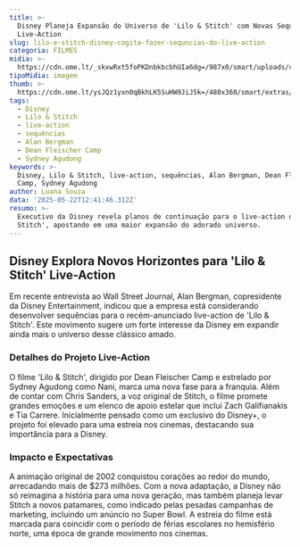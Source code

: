 ```yaml
---
title: >-
  Disney Planeja Expansão do Universo de 'Lilo & Stitch' com Novas Sequências
  Live-Action
slug: lilo-e-stitch-disney-cogita-fazer-sequncias-do-live-action
categoria: FILMES
midia: >-
  https://cdn.ome.lt/_skxwRxt5foPKDnbkbcbhUIa6dg=/987x0/smart/uploads/conteudo/fotos/Design_sem_nome21.png
tipoMidia: imagem
thumb: >-
  https://cdn.ome.lt/ysJQz1yxn0qBkhLK5SuHW9JiJ5k=/480x360/smart/extras/conteudos/Design_sem_nome21.png
tags:
  - Disney
  - Lilo & Stitch
  - live-action
  - sequências
  - Alan Bergman
  - Dean Fleischer Camp
  - Sydney Agudong
keywords: >-
  Disney, Lilo & Stitch, live-action, sequências, Alan Bergman, Dean Fleischer
  Camp, Sydney Agudong
author: Luana Souza
data: '2025-05-22T12:41:46.312Z'
resumo: >-
  Executivo da Disney revela planos de continuação para o live-action de 'Lilo &
  Stitch', apostando em uma maior expansão do adorado universo.
---
```


## Disney Explora Novos Horizontes para 'Lilo & Stitch' Live-Action

Em recente entrevista ao Wall Street Journal, Alan Bergman, copresidente da Disney Entertainment, indicou que a empresa está considerando desenvolver sequências para o recém-anunciado live-action de 'Lilo & Stitch'. Este movimento sugere um forte interesse da Disney em expandir ainda mais o universo desse clássico amado.

### Detalhes do Projeto Live-Action

O filme 'Lilo & Stitch', dirigido por Dean Fleischer Camp e estrelado por Sydney Agudong como Nani, marca uma nova fase para a franquia. Além de contar com Chris Sanders, a voz original de Stitch, o filme promete grandes emoções e um elenco de apoio estelar que inclui Zach Galifianakis e Tia Carrere. Inicialmente pensado como um exclusivo do Disney+, o projeto foi elevado para uma estreia nos cinemas, destacando sua importância para a Disney.

### Impacto e Expectativas

A animação original de 2002 conquistou corações ao redor do mundo, arrecadando mais de $273 milhões. Com a nova adaptação, a Disney não só reimagina a história para uma nova geração, mas também planeja levar Stitch a novos patamares, como indicado pelas pesadas campanhas de marketing, incluindo um anúncio no Super Bowl. A estreia do filme está marcada para coincidir com o período de férias escolares no hemisfério norte, uma época de grande movimento nos cinemas.
